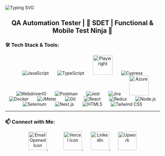 <p align="center" style="display: flex; align-items: center;">
  <img src="https://readme-typing-svg.herokuapp.com?font=DM+Serif+Text&size=48&pause=1000&color=FFBF50&center=true&width=600&height=80&lines=I'm+Mohan+Shil;" alt="Typing SVG"/>
<h2 align="center">
QA Automation Tester | 🧪 SDET | Functional & Mobile Test Ninja 🥷

</h2>
</p>


### 🛠️ Tech Stack & Tools:

<p align="center">
  <img src="https://cdn.simpleicons.org/javascript/F7DF1E?size=64" alt="JavaScript" style="margin: 0 12px;"/>
  <img src="https://cdn.simpleicons.org/typescript/3178C6?size=64" alt="TypeScript" style="margin: 0 12px;"/>
  <img src="https://cdn.jsdelivr.net/gh/devicons/devicon@latest/icons/playwright/playwright-original.svg" alt="Playwright" height="64" style="margin: 0 12px;" />
  <img src="https://cdn.simpleicons.org/cypress/17202C?size=64" alt="Cypress" style="margin: 0 12px;"/>
  <img src="https://cdn.simpleicons.org/webdriverio/21CBD5?size=64" alt="WebdriverIO" style="margin: 0 12px;"/>
  <img src="https://cdn.simpleicons.org/postman/FF6C37?size=64" alt="Postman" style="margin: 0 12px;"/>
  <img src="https://cdn.simpleicons.org/jest/C21325?size=64" alt="Jest" style="margin: 0 12px;"/>
  <img src="https://cdn.simpleicons.org/jira/0052CC?size=64" alt="Jira" style="margin: 0 12px;"/>
  <img src="https://devicon-website.vercel.app/api/azure/original.svg" alt="Azure" height="64" style="margin: 0 12px;" />
  <img src="https://cdn.simpleicons.org/docker/2496ED?size=64" alt="Docker" style="margin: 0 12px;"/>
  <img src="https://cdn.simpleicons.org/apachejmeter/009639?size=64" alt="JMeter" style="margin: 0 12px;"/>
  <img src="https://cdn.simpleicons.org/git/F05032?size=64" alt="Git" style="margin: 0 12px;"/>
  <img src="https://cdn.simpleicons.org/react/61DAFB?size=64" alt="React" style="margin: 0 12px;"/>
  <img src="https://cdn.simpleicons.org/redux/764ABC?size=64" alt="Redux" style="margin: 0 12px;"/>
  <img src="https://cdn.simpleicons.org/node.js/339933?size=64" alt="Node.js" style="margin: 0 12px;"/>
  <img src="https://cdn.simpleicons.org/selenium/43B02A?size=64" alt="Selenium" style="margin: 0 12px;"/>
  <img src="https://cdn.simpleicons.org/nextdotjs/000000?size=64" alt="Next.js" style="margin: 0 12px;"/>
  <img src="https://cdn.simpleicons.org/html5/E34F26?size=64" alt="HTML5" style="margin: 0 12px;"/>
<!--   <img src="https://cdn.simpleicons.org/css3/1572B6?size=64" alt="CSS3" style="margin: 0 12px;"/> -->
  <img src="https://cdn.simpleicons.org/tailwindcss/06B6D4?size=64" alt="Tailwind CSS" style="margin: 0 12px;"/> 
</p>

---

### 📫 Connect with Me:

<div align="center" >
  <a href="mailto:mohan.shil.007@gmail.com"  style="  margin: 15px 25px; ">
    <img src="https://www.svgrepo.com/show/485253/email-opened.svg" alt="Email Opened Icon" height="60" />
  </a>
  <a href="https://mohanshil.vercel.app/"  style=" margin: 15px 25px;">
    <img src="https://www.svgrepo.com/show/354513/vercel-icon.svg" alt="Vercel Icon" height="60" />
  </a>
  <a href="https://www.linkedin.com/in/mohan-shil/"   margin: 15px 25px;">
    <img src="https://cdn.jsdelivr.net/gh/devicons/devicon/icons/linkedin/linkedin-original.svg" height="60" alt="LinkedIn"  />
  </a>
  <a href="https://www.upwork.com/freelancers/~015c39fcbfad2d0cd9"  style=" margin: 15px 25px;">
    <img src="https://cdn.simpleicons.org/upwork/6FDA44" height="60" alt="Upwork" />
  </a>
</div>
